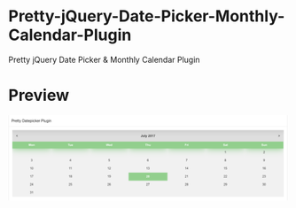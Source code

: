 # Pretty-jQuery-Date-Picker-Monthly-Calendar-Plugin
Pretty jQuery Date Picker &amp; Monthly Calendar Plugin

# Preview
![alt text](https://github.com/allipierre/Pretty-jQuery-Date-Picker-Monthly-Calendar-Plugin/blob/master/Pretty.png)
